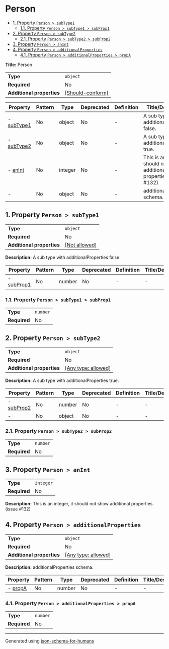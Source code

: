 # Person

- [1. Property `Person > subType1`](#subType1)
  - [1.1. Property `Person > subType1 > subProp1`](#subType1_subProp1)
- [2. Property `Person > subType2`](#subType2)
  - [2.1. Property `Person > subType2 > subProp2`](#subType2_subProp2)
- [3. Property `Person > anInt`](#anInt)
- [4. Property `Person > additionalProperties`](#additionalProperties)
  - [4.1. Property `Person > additionalProperties > propA`](#additionalProperties_propA)

**Title:** Person

|                           |                                                                                                           |
| ------------------------- | --------------------------------------------------------------------------------------------------------- |
| **Type**                  | `object`                                                                                                  |
| **Required**              | No                                                                                                        |
| **Additional properties** | [[Should-conform]](#additionalProperties "Each additional property must conform to the following schema") |

| Property                     | Pattern | Type    | Deprecated | Definition | Title/Description                                                          |
| ---------------------------- | ------- | ------- | ---------- | ---------- | -------------------------------------------------------------------------- |
| - [subType1](#subType1 )     | No      | object  | No         | -          | A sub type with additionalProperties false.                                |
| - [subType2](#subType2 )     | No      | object  | No         | -          | A sub type with additionalProperties true.                                 |
| - [anInt](#anInt )           | No      | integer | No         | -          | This is an integer, it should not show additional properties. (issue #132) |
| - [](#additionalProperties ) | No      | object  | No         | -          | additionalProperties schema.                                               |

## <a name="subType1"></a>1. Property `Person > subType1`

|                           |                                                         |
| ------------------------- | ------------------------------------------------------- |
| **Type**                  | `object`                                                |
| **Required**              | No                                                      |
| **Additional properties** | [[Not allowed]](# "Additional Properties not allowed.") |

**Description:** A sub type with additionalProperties false.

| Property                          | Pattern | Type   | Deprecated | Definition | Title/Description |
| --------------------------------- | ------- | ------ | ---------- | ---------- | ----------------- |
| - [subProp1](#subType1_subProp1 ) | No      | number | No         | -          | -                 |

### <a name="subType1_subProp1"></a>1.1. Property `Person > subType1 > subProp1`

|              |          |
| ------------ | -------- |
| **Type**     | `number` |
| **Required** | No       |

## <a name="subType2"></a>2. Property `Person > subType2`

|                           |                                                                           |
| ------------------------- | ------------------------------------------------------------------------- |
| **Type**                  | `object`                                                                  |
| **Required**              | No                                                                        |
| **Additional properties** | [[Any type: allowed]](# "Additional Properties of any type are allowed.") |

**Description:** A sub type with additionalProperties true.

| Property                              | Pattern | Type   | Deprecated | Definition | Title/Description |
| ------------------------------------- | ------- | ------ | ---------- | ---------- | ----------------- |
| - [subProp2](#subType2_subProp2 )     | No      | number | No         | -          | -                 |
| - [](#subType2_additionalProperties ) | No      | object | No         | -          | -                 |

### <a name="subType2_subProp2"></a>2.1. Property `Person > subType2 > subProp2`

|              |          |
| ------------ | -------- |
| **Type**     | `number` |
| **Required** | No       |

## <a name="anInt"></a>3. Property `Person > anInt`

|              |           |
| ------------ | --------- |
| **Type**     | `integer` |
| **Required** | No        |

**Description:** This is an integer, it should not show additional properties. (issue #132)

## <a name="additionalProperties"></a>4. Property `Person > additionalProperties`

|                           |                                                                           |
| ------------------------- | ------------------------------------------------------------------------- |
| **Type**                  | `object`                                                                  |
| **Required**              | No                                                                        |
| **Additional properties** | [[Any type: allowed]](# "Additional Properties of any type are allowed.") |

**Description:** additionalProperties schema.

| Property                                | Pattern | Type   | Deprecated | Definition | Title/Description |
| --------------------------------------- | ------- | ------ | ---------- | ---------- | ----------------- |
| - [propA](#additionalProperties_propA ) | No      | number | No         | -          | -                 |

### <a name="additionalProperties_propA"></a>4.1. Property `Person > additionalProperties > propA`

|              |          |
| ------------ | -------- |
| **Type**     | `number` |
| **Required** | No       |

----------------------------------------------------------------------------------------------------------------------------
Generated using [json-schema-for-humans](https://github.com/coveooss/json-schema-for-humans)
